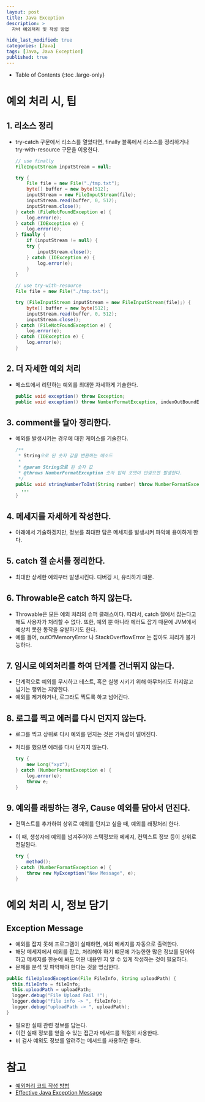 ```yaml
---
layout: post
title: Java Exception
description: >
  자바 예외처리 및 작성 방법

hide_last_modified: true
categories: [Java]
tags: [Java, Java Exception]
published: true
---
```


- Table of Contents
{:toc .large-only}


# **예외 처리 시, 팁**

## 1. 리소스 정리
- try-catch 구문에서 리소스를 열었다면, finally 블록에서 리소스를 정리하거나 try-with-resource 구문을 이용한다.

  ```java
  // use finally
  FileInputStream inputStream = null;

  try {
      File file = new File("./tmp.txt");
      byte[] buffer = new byte[512];
      inputStream = new FileInputStream(file);
      inputStream.read(buffer, 0, 512);
      inputStream.close();
  } catch (FileNotFoundException e) {
      log.error(e);
  } catch (IOException e) {
      log.error(e);
  } finally {
      if (inputStream != null) {
      try {
          inputStream.close();
      } catch (IOException e) {
          log.error(e);
      }
  }

  // use try-with-resource
  File file = new File("./tmp.txt");

  try (FileInputStream inputStream = new FileInputStream(file);) {            
      byte[] buffer = new byte[512];
      inputStream.read(buffer, 0, 512);
      inputStream.close();
  } catch (FileNotFoundException e) {
      log.error(e);
  } catch (IOException e) {
      log.error(e);
  }
  ```
## 2. 더 자세한 예외 처리
- 메소드에서 리턴하는 예외를 최대한 자세하게 기술한다.

  ```java
  public void exception() throw Exception;
  public void exception() throw NumberFormatException, indexOutBoundException;
  ```
## 3. comment를 달아 정리한다.
- 예외를 발생시키는 경우에 대한 케이스를 기술한다.

  ```java
  /**
   * String으로 된 숫자 값을 변환하는 메소드 
   *
   * @param String으로 된 숫자 값
   * @throws NumberFormatException 숫자 입력 포맷이 안맞으면 발생한다.
   */
  public void stringNumberToInt(String number) throw NumberFormatException{
    ...
  }
  ```
## 4. 메세지를 자세하게 작성한다.
- 아래에서 기술하겠지만, 정보를 최대한 담은 메세지를 발생시켜 파악에 용이하게 한다.

## 5. catch 절 순서를 정리한다.
- 최대한 상세한 예외부터 발생시킨다. 디버깅 시, 유리하기 떄문.

## 6. Throwable은 catch 하지 않는다.
- Throwable은 모든 예외 처리의 슈퍼 클래스이다. 따라서, catch 절에서 잡는다고 해도
사용자가 처리할 수 없다.  또한, 예외 뿐 아니라 에러도 잡기 때문에 JVM에서 예상치 못한 동작을 유발하기도 한다.
- 예를 들어, outOfMemoryError 나 StackOverflowError 는 잡아도 처리가 불가능하다.

## 7. 임시로 예외처리를 하여 단계를 건너뛰지 않는다.
- 단계적으로 예외를 무시하고 테스트, 혹은 실행 시키기 위해 아무처리도 하지않고 넘기는 행위는 지양한다.
- 예외를 제거하거나, 로그라도 찍도록 하고 넘어간다.

## 8. 로그를 찍고 에러를 다시 던지지 않는다.
- 로그를 찍고 상위로 다시 예외를 던지는 것은 가독성이 떨어진다.
- 처리를 했으면 에러를 다시 던지지 않는다.

  ``` java
  try {
      new Long("xyz");
  } catch (NumberFormatException e) {
      log.error(e);
      throw e;
  }

  ```

## 9. 예외를 래핑하는 경우, Cause 예외를 담아서 던진다.
- 컨텍스트를 추가하여 상위로 예외를 던지고 싶을 때, 예외를 래핑처리 한다.
- 이 때, 생성자에 예외를 넘겨주어야 스택정보와 메세지, 컨텍스트 정보 등이 상위로 전달된다.

  ```java
  try {
      method();
  } catch (NumberFormatException e) {
      throw new MyException("New Message", e);
  }
  ```

# **예외 처리 시, 정보 담기**

## Exception Message

- 예외를 잡지 못해 프로그램이 실패하면, 예외 메세지를 자동으로 출력한다.
- 해당 메세지에서 예외를 잡고, 처리해야 하기 떄문에 가능한한 많은 정보를 담아야 하고
메세지를 한눈에 봐도 어떤 내용인 지 알 수 있게 작성하는 것이 필요하다.
- 문제를 분석 및 파악해야 한다는 것을 명심한다.

``` java
public fileUploadException(File FileInfo, String uploadPath) {
  this.fileInfo = fileInfo;
  this.uploadPath = uploadPath;
  logger.debug("File Upload Fail !");
  logger.debug("file info -> ", fileInfo);
  logger.debug("uploadPath -> ", uploadPath);
}
```

- 필요한 실패 관련 정보를 담는다.
- 이런 실패 정보를 얻을 수 있는 접근자 메서드를 적절히 사용한다.
- 비 검사 예외도 정보를 알려주는 메서드를 사용하면 좋다.

# 참고
- [예외처리 코드 작성 방법](https://hbase.tistory.com/157)
- [Effective Java Exception Message](https://codingwell.tistory.com/157?category=1013497)

